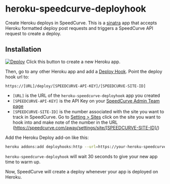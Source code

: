 # heroku-speedcurve-deployhook

Create Heroku deploys in SpeedCurve. This is a [sinatra](http://sinatrarb.com/) app that accepts Heroku formatted deploy post requests and triggers a SpeedCurve API request to create a deploy.


## Installation

[![Deploy](https://www.herokucdn.com/deploy/button.png)](https://heroku.com/deploy) Click this button to create a new Heroku app.

Then, go to any other Heroku app and add a [Deploy Hook](https://elements.heroku.com/addons/deployhooks). Point the deploy hook url to:

```
https://[URL]/deploy/[SPEEDCURVE-API-KEY]/[SPEEDCURVE-SITE-ID]
```

- `[URL]` is the URL of the `heroku-speedcurve-deployhook` app you created
- `[SPEEDCURVE-API-KEY]` is the API Key on your [SpeedCurve Admin Team page](https://speedcurve.com/away/admin/teams/)
- `[SPEEDCURVE-SITE-ID]` is the number associated with the site you want to track in SpeedCurve. Go to [Setting > Sites](https://speedcurve.com/away/settings/#sites) click on the site you want to hook into and make note of the number in the URL (https://speedcurve.com/away/settings/site/[SPEEDCURVE-SITE-ID]/)

Add the Heroku Deploy add-on like this:

```bash
heroku addons:add deployhooks:http --url=https://your-heroku-speedcurve-deployhook-app.herokuapp.com/deploy/your-speedcurve-api-key/your-site-id
```

`heroku-speedcurve-deployhook` will wait 30 seconds to give your new app time to warm up.

Now, SpeedCurve will create a deploy whenever your app is deployed on Heroku.
